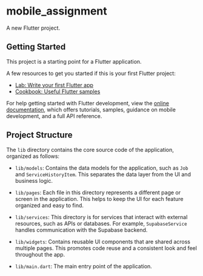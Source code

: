 # mobile_assignment

A new Flutter project.

## Getting Started

This project is a starting point for a Flutter application.

A few resources to get you started if this is your first Flutter project:

- [Lab: Write your first Flutter app](https://docs.flutter.dev/get-started/codelab)
- [Cookbook: Useful Flutter samples](https://docs.flutter.dev/cookbook)

For help getting started with Flutter development, view the
[online documentation](https://docs.flutter.dev/), which offers tutorials,
samples, guidance on mobile development, and a full API reference.

## Project Structure

The `lib` directory contains the core source code of the application, organized as follows:

- `lib/models`: Contains the data models for the application, such as `Job` and `ServiceHistoryItem`. This separates the data layer from the UI and business logic.

- `lib/pages`: Each file in this directory represents a different page or screen in the application. This helps to keep the UI for each feature organized and easy to find.

- `lib/services`: This directory is for services that interact with external resources, such as APIs or databases. For example, `SupabaseService` handles communication with the Supabase backend.

- `lib/widgets`: Contains reusable UI components that are shared across multiple pages. This promotes code reuse and a consistent look and feel throughout the app.

- `lib/main.dart`: The main entry point of the application.